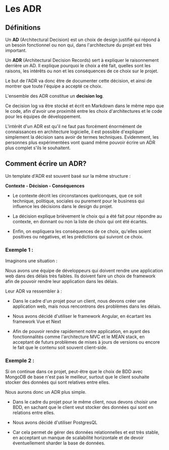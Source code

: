 # Les ADR

## Définitions
Un **AD** (Architectural Decision) est un choix de design justifié qui répond à un besoin fonctionnel ou non qui, dans l'architecture du projet est très important.

Un **ADR** (Architectural Decision Records) sert à expliquer le raisonnement derrière un AD. Il explique pourquoi le choix a été fait, quelles sont les raisons, les intérêts ou non et les conséquences de ce choix sur le projet.

Le but de l'ADR va donc être de documenter cette décision, et ainsi de montrer que toute l'équipe a accepté ce choix.

L'ensemble des ADR constitue un __decision log__. 

Ce decision log va être stocké et écrit en Markdown dans le même repo que le code, afin d'avoir une proximité entre les choix d'architectures et le code pour les équipes de développement.

L'intérêt d'un ADR est qu'il ne faut pas forcément énormément de connaissances en architecture logicielle, il est possible d'expliquer simplement la décision sans avoir de termes techniques. Evidemment, les personnes plus expérimentées vont quand même pouvoir écrire un ADR plus complet s'ils le souhaitent.

## Comment écrire un ADR?

Un template d'ADR est souvent basé sur la même structure : 

**Contexte - Décision - Conséquences**

* Le contexte décrit les circonstances quelconques, que ce soit technique, politique, sociales ou purement pour le business qui influence les décisions dans le design du projet.

* La décision explique brièvement le choix qui a été fait pour répondre au contexte, en donnant ou non la liste de choix qui ont été écartés.

* Enfin, on expliquera les conséquences de ce choix, qu'elles soient positives ou négatives, et les prédictions qui suivront ce choix.

### Exemple 1 : 

Imaginons une situation : 

Nous avons une équipe de développeurs qui doivent rendre une application web dans des délais très faibles. Ils doivent faire un choix de framework afin de pouvoir rendre leur application dans les délais.

Leur ADR va ressembler à :

* Dans le cadre d'un projet pour un client, nous devons créer une application web, mais nous rencontrons des problèmes dans les délais. 

* Nous avons décidé d'utiliser le framework Angular, en écartant les framework Vue et Next 
  
* Afin de pouvoir rendre rapidement notre application, en ayant des fonctionnalités comme l'architecture MVC et le MEAN stack, en acceptant de futurs problèmes de mises à jours de versions ou encore le fait que le contenu soit souvent client-side.

### Exemple 2 : 

Si on continue dans ce projet, peut-être que le choix de BDD avec MongoDB de base n'est pas le meilleur, surtout que le client souhaite stocker des données qui sont relatives entre elles.

Nous aurons donc un ADR plus simple.

* Dans le cadre du projet pour le même client, nous devons choisir une BDD, en sachant que le client veut stocker des données qui sont en relations entre elles.

* Nous avons décidé d'utiliser PostgresQL
  
* Car cela permet de gérer des données relationnelles et est très stable, en acceptant un manque de scalabilité horizontale et de devoir éventuellement sharder la base de données.